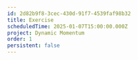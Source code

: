 ```yaml
---
id: 2d82b9f8-3cec-430d-91f7-4539faf98b32
title: Exercise
scheduledTime: 2025-01-07T15:00:00.000Z
project: Dynamic Momentum
order: 1
persistent: false
---
```


